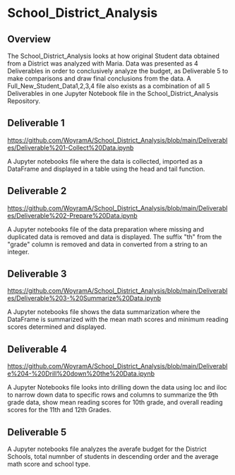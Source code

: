 # School_District_Analysis

## Overview
The School_District_Analysis looks at how original Student data obtained from a District was analyzed with Maria. Data was presented as 4 Deliverables in order to conclusively analyze the budget, as Deliverable 5 to make comparisons and draw final conclusions from the data. A Full_New_Student_Data1,2,3,4 file 
also exists as a combination of all 5 Deliverables in one Jupyter Notebook file in the School_District_Analysis Repository.

## Deliverable 1

https://github.com/WoyramA/School_District_Analysis/blob/main/Deliverables/Deliverable%201-Collect%20Data.ipynb

A Jupyter notebooks file where the data is collected, imported as a DataFrame and displayed in a table using the head and tail function.

## Deliverable 2
https://github.com/WoyramA/School_District_Analysis/blob/main/Deliverables/Deliverable%202-Prepare%20Data.ipynb

A Jupyter notebooks file of the data preparation where missing and duplicated data is removed and data is displayed. The suffix "th" from the "grade" column is removed and data in converted from a string to an integer.

## Deliverable 3
https://github.com/WoyramA/School_District_Analysis/blob/main/Deliverables/Deliverable%203-%20Summarize%20Data.ipynb

A Jupyter notebooks file shows the data summarization where the DataFrame is summarized with the mean math scores and minimum reading scores determined and displayed.

## Deliverable 4
https://github.com/WoyramA/School_District_Analysis/blob/main/Deliverable%204-%20Drill%20down%20the%20Data.ipynb

A Jupyter Notebooks file looks into drilling down the data using loc and iloc to narrow down data to specific rows and columns to summarize the 9th grade data, show mean reading scores for 10th grade, and overall reading scores for the 11th and 12th Grades.

## Deliverable 5 
A Jupyter notebooks file analyzes the averafe budget for the District Schools, total numnber of students in descending order and the average math score and school type.
